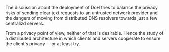 The discussion about the deployment of DoH tries to balance the privacy
risks of sending clear text requests to an untrusted network provider
and the dangers of moving from distributed DNS resolvers towards just
a few centralizd servers.

From a privacy point of view, neither of that is desirable. Hence the
study of a distributed architecture in which clients and servers
cooperate to ensure the client's privacy -- or at least try. 